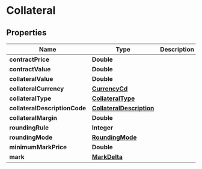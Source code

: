 # Collateral

## Properties
Name | Type | Description | Notes
------------ | ------------- | ------------- | -------------
**contractPrice** | **Double** |  | 
**contractValue** | **Double** |  |  [optional]
**collateralValue** | **Double** |  | 
**collateralCurrency** | [**CurrencyCd**](CurrencyCd.md) |  | 
**collateralType** | [**CollateralType**](CollateralType.md) |  | 
**collateralDescriptionCode** | [**CollateralDescription**](CollateralDescription.md) |  |  [optional]
**collateralMargin** | **Double** |  | 
**roundingRule** | **Integer** |  |  [optional]
**roundingMode** | [**RoundingMode**](RoundingMode.md) |  |  [optional]
**minimumMarkPrice** | **Double** |  |  [optional]
**mark** | [**MarkDelta**](MarkDelta.md) |  |  [optional]
